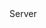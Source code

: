 <function name="WriteUBitLong" parent="bf_write" type="classfunc">
	<description>
	</description>
	<realm>Server</realm>
	<args>
		<arg name="value" type="number"></arg>
		<arg name="bits" type="number"></arg>
		<arg name="signed" type="boolean" default="false"></arg>
	</args>
</function>